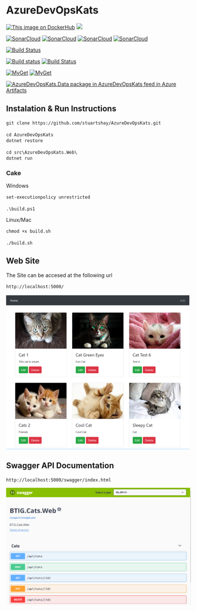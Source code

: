# AzureDevOpsKats

[![This image on DockerHub](https://img.shields.io/docker/pulls/stuartshay/azuredevopskats.svg)](https://hub.docker.com/r/stuartshay/azuredevopskats/)
[![](https://images.microbadger.com/badges/version/stuartshay/azuredevopskats:2.1.1-base.svg)](https://microbadger.com/images/stuartshay/azuredevopskats:2.1.1-base "microbadger.com")




[![SonarCloud](http://sonar.navigatorglass.com:9000/api/project_badges/measure?project=9c944632fe7a37d24b533680dac1e45b5b34fea7&metric=alert_status)](http://sonar.navigatorglass.com:9000/dashboard?id=9c944632fe7a37d24b533680dac1e45b5b34fea7)
[![SonarCloud](http://sonar.navigatorglass.com:9000/api/project_badges/measure?project=9c944632fe7a37d24b533680dac1e45b5b34fea7&metric=reliability_rating)](http://sonar.navigatorglass.com:9000/dashboard?id=9c944632fe7a37d24b533680dac1e45b5b34fea7)
[![SonarCloud](http://sonar.navigatorglass.com:9000/api/project_badges/measure?project=9c944632fe7a37d24b533680dac1e45b5b34fea7&metric=security_rating)](http://sonar.navigatorglass.com:9000/dashboard?id=9c944632fe7a37d24b533680dac1e45b5b34fea7)
[![SonarCloud](http://sonar.navigatorglass.com:9000/api/project_badges/measure?project=9c944632fe7a37d24b533680dac1e45b5b34fea7&metric=sqale_rating)](http://sonar.navigatorglass.com:9000/dashboard?id=9c944632fe7a37d24b533680dac1e45b5b34fea7)


[![Build Status](https://dev.azure.com/AzureDevOpsKats/AzureDevOpsKats/_apis/build/status/stuartshay.AzureDevOpsKats)](https://dev.azure.com/AzureDevOpsKats/AzureDevOpsKats/_build/latest?definitionId=1)

[![Build status](https://ci.appveyor.com/api/projects/status/30ypdshgjhuhmhaw?svg=true)](https://ci.appveyor.com/project/StuartShay/azuredevopskats) [![Build Status](https://travis-ci.org/stuartshay/AzureDevOpsKats.svg?branch=master)](https://travis-ci.org/stuartshay/AzureDevOpsKats)

[![MyGet][data-myget-badge]][data-myget]
[![MyGet][service-myget-badge]][service-myget]

[![AzureDevOpsKats.Data package in AzureDevOpsKats feed in Azure Artifacts](https://feeds.dev.azure.com/AzureDevOpsKats/_apis/public/Packaging/Feeds/04242077-0c74-450d-965b-16340c216eb0/Packages/61ed70e8-ee43-433f-a32c-d8e350022ae6/Badge)](https://dev.azure.com/AzureDevOpsKats/_Packaging?feed=04242077-0c74-450d-965b-16340c216eb0&package=61ed70e8-ee43-433f-a32c-d8e350022ae6&preferRelease=true&_a=package)


[data-myget]: https://www.myget.org/feed/azuredevopskats/package/nuget/AzureDevOpsKats.Data
[data-myget-badge]: https://img.shields.io/myget/azuredevopskats/v/AzureDevOpsKats.Data.svg?label=AzureDevOpsKats.Data
[service-myget]: https://www.myget.org/feed/azuredevopskats/package/nuget/AzureDevOpsKats.Service
[service-myget-badge]: https://img.shields.io/myget/azuredevopskats/v/AzureDevOpsKats.Service.svg?label=AzureDevOpsKats.Service

## Instalation & Run Instructions

```
git clone https://github.com/stuartshay/AzureDevOpsKats.git

cd AzureDevOpsKats
dotnet restore

cd src\AzureDevOpsKats.Web\
dotnet run
```

### Cake

Windows 

```
set-executionpolicy unrestricted

.\build.ps1
```

Linux/Mac
```
chmod +x build.sh

./build.sh
```

## Web Site

The Site can be accesed at the following url

```
http://localhost:5000/
```

![](assets/web.png)

## Swagger API Documentation

```
http://localhost:5000/swagger/index.html
```
![](assets/swagger.png)
